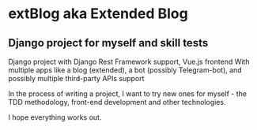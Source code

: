 # extBlog aka Extended Blog
## Django project for myself and skill tests

Django project with Django Rest Framework support, Vue.js frontend
With multiple apps like a blog (extended), a bot (possibly Telegram-bot), and possibly multiple third-party APIs support

In the process of writing a project, I want to try new ones for myself - the TDD methodology, front-end development and other technologies.

I hope everything works out.
